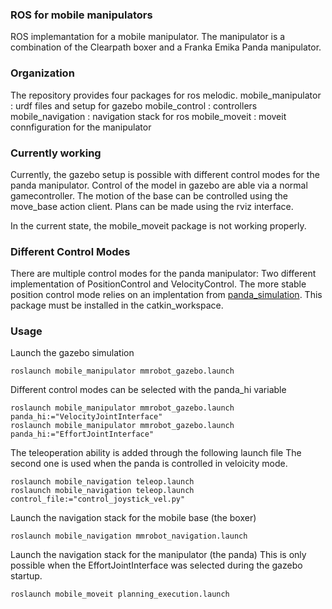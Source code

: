### ROS for mobile manipulators

ROS implemantation for a mobile manipulator. The manipulator is a combination of the
Clearpath boxer and a Franka Emika Panda manipulator.


### Organization
The repository provides four packages for ros melodic. 
mobile_manipulator : urdf files and setup for gazebo
mobile_control : controllers
mobile_navigation : navigation stack for ros
mobile_moveit : moveit connfiguration for the manipulator

### Currently working
Currently, the gazebo setup is possible with different control modes for the panda
manipulator. Control of the model in gazebo are able via a normal gamecontroller.
The motion of the base can be controlled using the move_base action client.
Plans can be made using the rviz interface.

In the current state, the mobile_moveit package is not working properly.

### Different Control Modes
There are multiple control modes for the panda manipulator: Two different implementation
of PositionControl and VelocityControl.
The more stable position control mode relies on an implentation from
[panda_simulation](https://github.com/erdalpekel/panda_simulation). 
This package must be installed in the catkin_workspace.

### Usage
Launch the gazebo simulation
```
roslaunch mobile_manipulator mmrobot_gazebo.launch
```
Different control modes can be selected with the panda_hi variable
```
roslaunch mobile_manipulator mmrobot_gazebo.launch panda_hi:="VelocityJointInterface"
roslaunch mobile_manipulator mmrobot_gazebo.launch panda_hi:="EffortJointInterface"
```

The teleoperation ability is added through the following launch file
The second one is used when the panda is controlled in veloicity mode.
```
roslaunch mobile_navigation teleop.launch
roslaunch mobile_navigation teleop.launch control_file:="control_joystick_vel.py"
```

Launch the navigation stack for the mobile base (the boxer)
```
roslaunch mobile_navigation mmrobot_navigation.launch
```

Launch the navigation stack for the manipulator (the panda)
This is only possible when the EffortJointInterface was selected during the gazebo
startup.
```
roslaunch mobile_moveit planning_execution.launch
```

